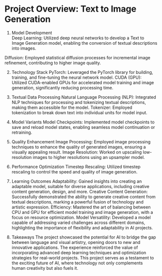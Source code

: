 # Project Overview: Text to Image Generation


1. Model Development <br>
Deep Learning: Utilized deep neural networks to develop a Text to Image Generation model, enabling the conversion of textual descriptions into images.

Diffusion: Employed statistical diffusion processes for incremental image refinement, contributing to higher image quality.

2. Technology Stack
PyTorch: Leveraged the PyTorch library for building, training, and fine-tuning the neural network model.
CUDA (GPU): Utilized CUDA-enabled GPUs for accelerated model training and image generation, significantly reducing processing time.

3. Textual Data Processing
Natural Language Processing (NLP): Integrated NLP techniques for processing and tokenizing textual descriptions, making them accessible for the model.
Tokenizer: Employed tokenization to break down text into individual units for model input.

4. Model Variants
Model Checkpoints: Implemented model checkpoints to save and reload model states, enabling seamless model continuation or retraining.

5. Quality Enhancement
Image Processing: Employed image processing techniques to enhance the quality of generated images, ensuring a visually appealing result.
Image Resolution: Worked on upscaling low-resolution images to higher resolutions using an upsampler model.

6. Performance Optimization
Timestep Rescaling: Utilized timestep rescaling to control the speed and quality of image generation.

7. Learning Outcomes
Adaptability: Gained insights into creating an adaptable model, suitable for diverse applications, including creative content generation, design, and more.
Creative Content Generation: Successfully demonstrated the ability to generate creative content from textual descriptions, marking a powerful fusion of technology and artistic expression.
Efficiency: Mastered the art of balancing between CPU and GPU for efficient model training and image generation, with a focus on resource optimization.
Model Versatility: Developed a model capable of addressing varied challenges across different domains, highlighting the importance of flexibility and adaptability in AI projects.

8. Takeaways
The project showcased the potential for AI to bridge the gap between language and visual artistry, opening doors to new and innovative applications.
The experience reinforced the value of incorporating advanced deep learning techniques and optimization strategies for real-world projects.
This project serves as a testament to the exciting future of AI, where technology not only complements human creativity but also fuels it.
